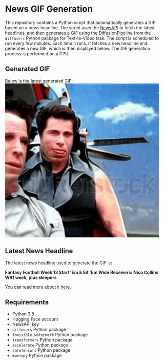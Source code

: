 # News GIF Generation
This repository contains a Python script that automatically generates a GIF based on a news headline. The script uses the [NewsAPI](https://newsapi.org/) to fetch the latest headlines, and then generates a GIF using the [DiffusionPipeline](https://github.com/huggingface/diffusers) from the `diffusers` Python package for Text-to-Video task.
The script is scheduled to run every few minutes. Each time it runs, it fetches a new headline and generates a new GIF, which is then displayed below. The GIF generation process is performed on a GPU.

## Generated GIF
Below is the latest generated GIF:
![Generated GIF](output.gif?raw=true&v=1701414487)

## Latest News Headline
The latest news headline used to generate the GIF is:

**Fantasy Football Week 13 Start 'Em & Sit 'Em Wide Receivers: Nico Collins WR1 week, plus sleepers**

You can read more about it [here](https://www.cbssports.com/fantasy/football/news/fantasy-football-week-13-start-em-sit-em-wide-receivers-nico-collins-wr1-week-plus-sleepers/).

## Requirements
- Python 3.8
- Hugging Face account
- NewsAPI key
- `diffusers` Python package
- `invisible_watermark` Python package
- `transformers` Python package
- `accelerate` Python package
- `safetensors` Python package
- `moviepy` Python package
